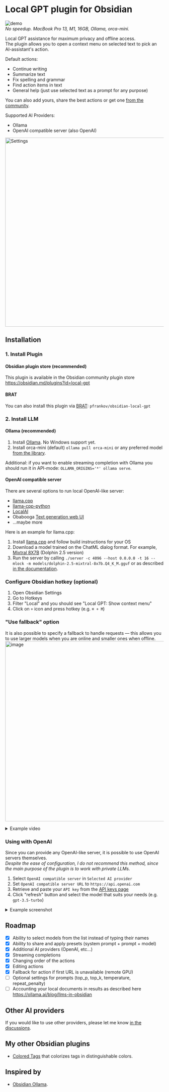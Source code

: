 # Local GPT plugin for Obsidian

![demo](https://github.com/pfrankov/obsidian-local-gpt/assets/584632/724d4399-cb6c-4531-9f04-a1e5df2e3dad)  
_No speedup. MacBook Pro 13, M1, 16GB, Ollama, orca-mini._ 

Local GPT assistance for maximum privacy and offline access.  
The plugin allows you to open a context menu on selected text to pick an AI-assistant's action.

Default actions:
- Continue writing
- Summarize text
- Fix spelling and grammar
- Find action items in text
- General help (just use selected text as a prompt for any purpose)

You can also add yours, share the best actions or get one [from the community](https://github.com/pfrankov/obsidian-local-gpt/discussions/2).

Supported AI Providers:
- Ollama
- OpenAI compatible server (also OpenAI)

<img width="598" alt="Settings" src="https://github.com/pfrankov/obsidian-local-gpt/assets/584632/6ab2d802-13ed-42be-aab1-6a3f689b18a0">

## Installation
### 1. Install Plugin
#### Obsidian plugin store (recommended)
This plugin is available in the Obsidian community plugin store https://obsidian.md/plugins?id=local-gpt

#### BRAT
You can also install this plugin via [BRAT](https://obsidian.md/plugins?id=obsidian42-brat): `pfrankov/obsidian-local-gpt`

### 2. Install LLM
#### Ollama (recommended)
1. Install [Ollama](https://ollama.ai/). No Windows support yet.
2. Install orca-mini (default) `ollama pull orca-mini` or any preferred model [from the library](https://ollama.ai/library).

Additional: if you want to enable streaming completion with Ollama you should run it in API-mode: `OLLAMA_ORIGINS='*' ollama serve`. 

#### OpenAI compatible server
There are several options to run local OpenAI-like server:  
- [llama.cpp](https://github.com/ggerganov/llama.cpp)
- [llama-cpp-python](https://github.com/abetlen/llama-cpp-python#openai-compatible-web-server)
- [LocalAI](https://localai.io/model-compatibility/llama-cpp/#setup)
- Obabooga [Text generation web UI](https://github.com/pfrankov/obsidian-local-gpt/discussions/8)
- ...maybe more

Here is an example for llama.cpp:  
1. Install [llama.cpp](https://github.com/ggerganov/llama.cpp) and follow build instructions for your OS
2. Download a model trained on the ChatML dialog format. For example, [Mixtral 8X7B](https://huggingface.co/TheBloke/dolphin-2.5-mixtral-8x7b-GGUF/blob/main/dolphin-2.5-mixtral-8x7b.Q4_K_M.gguf) (Dolphin 2.5 version)
3. Run the server by calling `./server -c 4096 --host 0.0.0.0 -t 16 --mlock -m models/dolphin-2.5-mixtral-8x7b.Q4_K_M.gguf` or as described [in the documentation](https://github.com/ggerganov/llama.cpp/blob/master/examples/server/README.md).

### Configure Obsidian hotkey (optional)
1. Open Obsidian Settings
2. Go to Hotkeys
3. Filter "Local" and you should see "Local GPT: Show context menu"
4. Click on `+` icon and press hotkey (e.g. `⌘ + M`)

### "Use fallback" option
It is also possible to specify a fallback to handle requests — this allows you to use larger models when you are online and smaller ones when offline.  
<img width="570" alt="image" src="https://github.com/pfrankov/obsidian-local-gpt/assets/584632/97df59b0-1e51-40b8-b543-8825f66d23c2">
<details>
  <summary>Example video</summary>
  <video src="https://github.com/pfrankov/obsidian-local-gpt/assets/584632/b851e9d2-52cb-4174-be42-add82c7af206">
</details>

### Using with OpenAI
Since you can provide any OpenAI-like server, it is possible to use OpenAI servers themselves.  
_Despite the ease of configuration, I do not recommend this method, since the main purpose of the plugin is to work with private LLMs._ 

1. Select `OpenAI compatible server` in `Selected AI provider`
2. Set `OpenAI compatible server URL` to `https://api.openai.com`
3. Retrieve and paste your `API key` from the [API keys page](https://platform.openai.com/api-keys)
4. Click "refresh" button and select the model that suits your needs (e.g. `gpt-3.5-turbo`)
<details>
  <summary>Example screenshot</summary>
  <img width="577" alt="image" src="https://github.com/pfrankov/obsidian-local-gpt/assets/584632/f267afd2-4d3e-4cf1-a3ab-4e2f3fd2db77">
</details>


## Roadmap
- [x] Ability to select models from the list instead of typing their names
- [x] Ability to share and apply presets (system prompt + prompt + model)
- [x] Additional AI providers (OpenAI, etc...)
- [x] Streaming completions
- [x] Changing order of the actions
- [x] Editing actions
- [x] Fallback for action if first URL is unavailable (remote GPU)
- [ ] Optional settings for prompts (top_p, top_k, temperature, repeat_penalty)
- [ ] Accounting your local documents in results as described here https://ollama.ai/blog/llms-in-obsidian

## Other AI providers
If you would like to use other providers, please let me know [in the discussions](https://github.com/pfrankov/obsidian-local-gpt/discussions/1).

## My other Obsidian plugins
- [Colored Tags](https://github.com/pfrankov/obsidian-colored-tags) that colorizes tags in distinguishable colors. 

## Inspired by
- [Obsidian Ollama](https://github.com/hinterdupfinger/obsidian-ollama).
